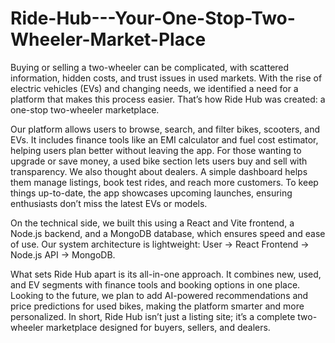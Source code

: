 # Ride-Hub---Your-One-Stop-Two-Wheeler-Market-Place
Buying or selling a two-wheeler can be complicated, with scattered information, hidden costs, and trust issues in used markets. With the rise of electric vehicles (EVs) and changing needs, we identified a need for a platform that makes this process easier. That’s how Ride Hub was created: a one-stop two-wheeler marketplace.

Our platform allows users to browse, search, and filter bikes, scooters, and EVs. It includes finance tools like an EMI calculator and fuel cost estimator, helping users plan better without leaving the app. For those wanting to upgrade or save money, a used bike section lets users buy and sell with transparency. We also thought about dealers. A simple dashboard helps them manage listings, book test rides, and reach more customers. To keep things up-to-date, the app showcases upcoming launches, ensuring enthusiasts don’t miss the latest EVs or models.

On the technical side, we built this using a React and Vite frontend, a Node.js backend, and a MongoDB database, which ensures speed and ease of use. Our system architecture is lightweight: User → React Frontend → Node.js API → MongoDB.

What sets Ride Hub apart is its all-in-one approach. It combines new, used, and EV segments with finance tools and booking options in one place. Looking to the future, we plan to add AI-powered recommendations and price predictions for used bikes, making the platform smarter and more personalized. In short, Ride Hub isn’t just a listing site; it’s a complete two-wheeler marketplace designed for buyers, sellers, and dealers.
